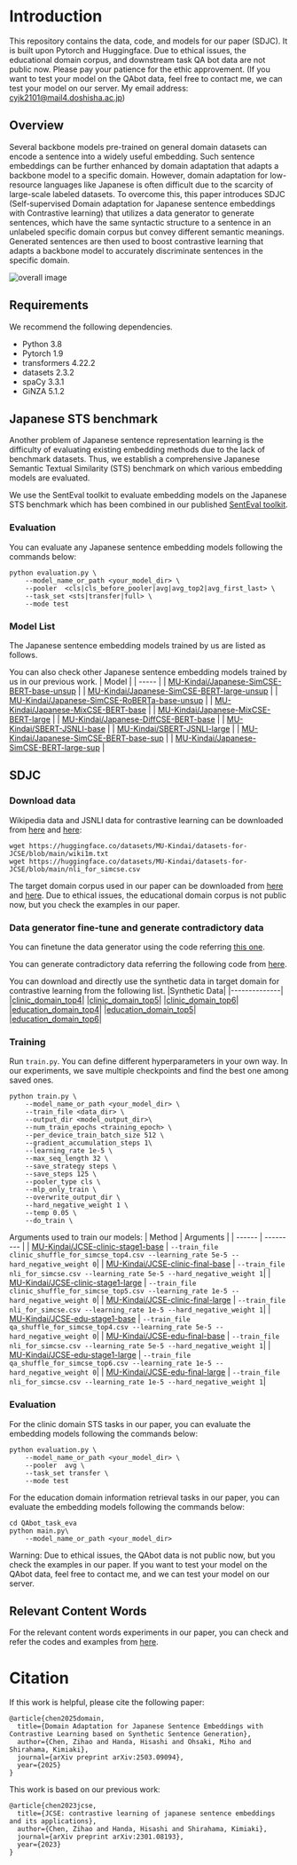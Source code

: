 # Introduction
This repository contains the data, code, and models for our paper (SDJC). It is built upon Pytorch and Huggingface.
Due to ethical issues, the educational domain corpus, and downstream task QA bot data are not public now. Please pay your patience for the ethic approvement. (If you want to test your model on the QAbot data, feel free to contact me, we can test your model on our server. My email address: cyjk2101@mail4.doshisha.ac.jp)

## Overview
Several backbone models pre-trained on general domain datasets can encode a sentence into a widely useful embedding. Such sentence embeddings can be further enhanced by domain adaptation that adapts a backbone model to a specific domain. However, domain adaptation for low-resource languages like Japanese is often difficult due to the scarcity of large-scale labeled datasets. To overcome this, this paper introduces SDJC (Self-supervised Domain adaptation for Japanese sentence embeddings with Contrastive learning) that utilizes a data generator to generate sentences, which have the same syntactic structure to a sentence in an unlabeled specific domain corpus but convey different semantic meanings. Generated sentences are then used to boost contrastive learning that adapts a backbone model to accurately discriminate sentences in the specific domain.

![overall image](/SDJC_overview.png)

## Requirements
We recommend the following dependencies.
+ Python 3.8
+ Pytorch 1.9
+ transformers 4.22.2
+ datasets 2.3.2
+ spaCy 3.3.1
+ GiNZA 5.1.2

## Japanese STS benchmark
Another problem of Japanese sentence representation learning is the difficulty of evaluating existing embedding methods due to the lack of benchmark datasets. Thus, we establish a comprehensive Japanese Semantic Textual Similarity (STS) benchmark on which various embedding models are evaluated.

We use the SentEval toolkit to evaluate embedding models on the Japanese STS benchmark which has been combined in our published [SentEval toolkit](/SentEval/data/downstream).

### Evaluation
You can evaluate any Japanese sentence embedding models following the commands below:
```
python evaluation.py \
    --model_name_or_path <your_model_dir> \
    --pooler  <cls|cls_before_pooler|avg|avg_top2|avg_first_last> \
    --task_set <sts|transfer|full> \
    --mode test
```

### Model List
The Japanese sentence embedding models trained by us are listed as follows.



You can also check other Japanese sentence embedding models trained by us in our previous work.
| Model |
| ----- |
| [MU-Kindai/Japanese-SimCSE-BERT-base-unsup](https://huggingface.co/MU-Kindai/Japanese-SimCSE-BERT-base-unsup) |
| [MU-Kindai/Japanese-SimCSE-BERT-large-unsup](https://huggingface.co/MU-Kindai/Japanese-SimCSE-BERT-large-unsup) |
| [MU-Kindai/Japanese-SimCSE-RoBERTa-base-unsup](https://huggingface.co/MU-Kindai/Japanese-SimCSE-RoBERTa-base-unsup) |
| [MU-Kindai/Japanese-MixCSE-BERT-base](https://huggingface.co/MU-Kindai/Japanese-MixCSE-BERT-base) |
| [MU-Kindai/Japanese-MixCSE-BERT-large](https://huggingface.co/MU-Kindai/Japanese-MixCSE-BERT-large) |
| [MU-Kindai/Japanese-DiffCSE-BERT-base](https://huggingface.co/MU-Kindai/Japanese-DiffCSE-BERT-base) |
| [MU-Kindai/SBERT-JSNLI-base](https://huggingface.co/MU-Kindai/SBERT-JSNLI-base) |
| [MU-Kindai/SBERT-JSNLI-large](https://huggingface.co/MU-Kindai/SBERT-JSNLI-large) |
| [MU-Kindai/Japanese-SimCSE-BERT-base-sup](https://huggingface.co/MU-Kindai/Japanese-SimCSE-BERT-base-sup) |
| [MU-Kindai/Japanese-SimCSE-BERT-large-sup](https://huggingface.co/MU-Kindai/Japanese-SimCSE-BERT-large-sup) |

## SDJC
### Download data
Wikipedia data and JSNLI data for contrastive learning can be downloaded from [here](/data/download_wiki.sh) and [here](/data/download_nli.sh):
```
wget https://huggingface.co/datasets/MU-Kindai/datasets-for-JCSE/blob/main/wiki1m.txt
wget https://huggingface.co/datasets/MU-Kindai/datasets-for-JCSE/blob/main/nli_for_simcse.csv 
```
The target domain corpus used in our paper can be downloaded from [here](/data/clinic_corpus.txt) and [here](/data/QAbot_corpus.txt).
Due to ethical issues, the educational domain corpus is not public now, but you check the examples in our paper.

### Data generator fine-tune and generate contradictory data
You can finetune the data generator using the code referring [this one](T5_denoising_training_clinic_domain.py). 

You can generate contradictory data referring the following code from [here](/data_generation_for_unsup.ipynb).

You can download and directly use the synthetic data in target domain for contrastive learning from the following list.
|Synthetic Data|
|--------------|
|[clinic_domain_top4](https://huggingface.co/datasets/MU-Kindai/datasets-for-JCSE/blob/main/clinic_shuffle_for_simcse_top4.csv)|
|[clinic_domain_top5](https://huggingface.co/datasets/MU-Kindai/datasets-for-JCSE/blob/main/clinic_shuffle_for_simcse_top5.csv)|
|[clinic_domain_top6](https://huggingface.co/datasets/MU-Kindai/datasets-for-JCSE/blob/main/clinic_shuffle_for_simcse_top6.csv)|
|[education_domain_top4](https://huggingface.co/datasets/MU-Kindai/datasets-for-JCSE/blob/main/qa_shuffle_for_simcse_top4.csv)|
|[education_domain_top5](https://huggingface.co/datasets/MU-Kindai/datasets-for-JCSE/blob/main/qa_shuffle_for_simcse_top5.csv)|
|[education_domain_top6](https://huggingface.co/datasets/MU-Kindai/datasets-for-JCSE/blob/main/qa_shuffle_for_simcse_top6.csv)|

### Training
Run `train.py`. You can define different hyperparameters in your own way.
In our experiments, we save multiple checkpoints and find the best one among saved ones.
```
python train.py \
    --model_name_or_path <your_model_dir> \
    --train_file <data_dir> \
    --output_dir <model_output_dir>\
    --num_train_epochs <training_epoch> \
    --per_device_train_batch_size 512 \
    --gradient_accumulation_steps 1\
    --learning_rate 1e-5 \
    --max_seq_length 32 \
    --save_strategy steps \
    --save_steps 125 \
    --pooler_type cls \
    --mlp_only_train \
    --overwrite_output_dir \
    --hard_negative_weight 1 \
    --temp 0.05 \
    --do_train \
```
Arguments used to train our models:
| Method | Arguments |
| ------ | --------- |
| [MU-Kindai/JCSE-clinic-stage1-base](https://huggingface.co/MU-Kindai/JCSE-clinic-stage1-base) | `--train_file clinic_shuffle_for_simcse_top4.csv --learning_rate 5e-5 --hard_negative_weight 0`|
| [MU-Kindai/JCSE-clinic-final-base](https://huggingface.co/MU-Kindai/JCSE-clinic-final-base) | `--train_file nli_for_simcse.csv --learning_rate 5e-5 --hard_negative_weight 1`|
| [MU-Kindai/JCSE-clinic-stage1-large](https://huggingface.co/MU-Kindai/JCSE-clinic-stage1-large) | `--train_file clinic_shuffle_for_simcse_top5.csv --learning_rate 1e-5 --hard_negative_weight 0`|
| [MU-Kindai/JCSE-clinic-final-large](https://huggingface.co/MU-Kindai/JCSE-clinic-final-large) | `--train_file nli_for_simcse.csv --learning_rate 1e-5 --hard_negative_weight 1`|
| [MU-Kindai/JCSE-edu-stage1-base](https://huggingface.co/MU-Kindai/JCSE-edu-stage1-base) | `--train_file qa_shuffle_for_simcse_top4.csv --learning_rate 5e-5 --hard_negative_weight 0`|
| [MU-Kindai/JCSE-edu-final-base](https://huggingface.co/MU-Kindai/JCSE-edu-final-base) | `--train_file nli_for_simcse.csv --learning_rate 5e-5 --hard_negative_weight 1`|
| [MU-Kindai/JCSE-edu-stage1-large](https://huggingface.co/MU-Kindai/JCSE-edu-stage1-large) | `--train_file qa_shuffle_for_simcse_top6.csv --learning_rate 1e-5 --hard_negative_weight 0`|
| [MU-Kindai/JCSE-edu-final-large](https://huggingface.co/MU-Kindai/JCSE-edu-final-large) | `--train_file nli_for_simcse.csv --learning_rate 1e-5 --hard_negative_weight 1`|

### Evaluation
For the clinic domain STS tasks in our paper, you can evaluate the embedding models following the commands below:
```
python evaluation.py \
    --model_name_or_path <your_model_dir> \
    --pooler  avg \
    --task_set transfer \
    --mode test
```

For the education domain information retrieval tasks in our paper, you can evaluate the embedding models following the commands below:
```
cd QAbot_task_eva
python main.py\
    --model_name_or_path <your_model_dir>
```

Warning: Due to ethical issues, the QAbot data is not public now, but you check the examples in our paper. If you want to test your model on the QAbot data, feel free to contact me, and we can test your model on our server.

## Relevant Content Words
For the relevant content words experiments in our paper, you can check and refer the codes and examples from [here](/relevant_content_words).

# Citation
If this work is helpful, please cite the following paper:
```
@article{chen2025domain,
  title={Domain Adaptation for Japanese Sentence Embeddings with Contrastive Learning based on Synthetic Sentence Generation},
  author={Chen, Zihao and Handa, Hisashi and Ohsaki, Miho and Shirahama, Kimiaki},
  journal={arXiv preprint arXiv:2503.09094},
  year={2025}
}
```

This work is based on our previous work:
```
@article{chen2023jcse,
  title={JCSE: contrastive learning of japanese sentence embeddings and its applications},
  author={Chen, Zihao and Handa, Hisashi and Shirahama, Kimiaki},
  journal={arXiv preprint arXiv:2301.08193},
  year={2023}
}
```
